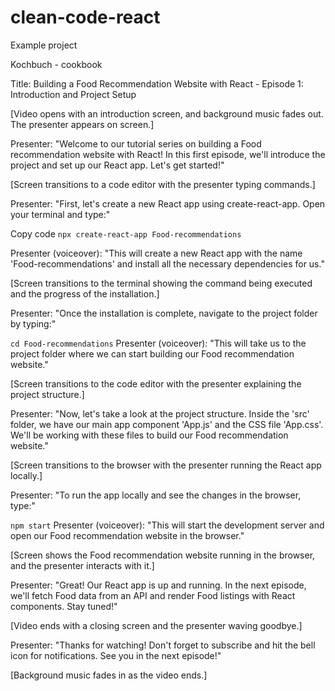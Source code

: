 # clean-code-react

Example project

Kochbuch - cookbook

Title: Building a Food Recommendation Website with React - Episode 1: Introduction and Project Setup

[Video opens with an introduction screen, and background music fades out. The presenter appears on screen.]

Presenter: "Welcome to our tutorial series on building a Food recommendation website with React! In this first episode, we'll introduce the project and set up our React app. Let's get started!"

[Screen transitions to a code editor with the presenter typing commands.]

Presenter: "First, let's create a new React app using create-react-app. Open your terminal and type:"

Copy code
```npx create-react-app Food-recommendations```

Presenter (voiceover): "This will create a new React app with the name 'Food-recommendations' and install all the necessary dependencies for us."

[Screen transitions to the terminal showing the command being executed and the progress of the installation.]

Presenter: "Once the installation is complete, navigate to the project folder by typing:"

```cd Food-recommendations```
Presenter (voiceover): "This will take us to the project folder where we can start building our Food recommendation website."

[Screen transitions to the code editor with the presenter explaining the project structure.]

Presenter: "Now, let's take a look at the project structure. Inside the 'src' folder, we have our main app component 'App.js' and the CSS file 'App.css'. We'll be working with these files to build our Food recommendation website."

[Screen transitions to the browser with the presenter running the React app locally.]

Presenter: "To run the app locally and see the changes in the browser, type:"

```npm start```
Presenter (voiceover): "This will start the development server and open our Food recommendation website in the browser."

[Screen shows the Food recommendation website running in the browser, and the presenter interacts with it.]

Presenter: "Great! Our React app is up and running. In the next episode, we'll fetch Food data from an API and render Food listings with React components. Stay tuned!"

[Video ends with a closing screen and the presenter waving goodbye.]

Presenter: "Thanks for watching! Don't forget to subscribe and hit the bell icon for notifications. See you in the next episode!"

[Background music fades in as the video ends.]
